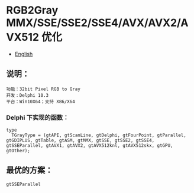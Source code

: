 # RGB2Gray MMX/SSE/SSE2/SSE4/AVX/AVX2/AVX512 优化

- [English](readme.md)

## 说明：
    功能：32bit Pixel RGB to Gray
    开发：Delphi 10.3
    平台：Win10X64；支持 X86/X64

### Delphi 下实现的函数：
```
type
  TGrayType = (gtAPI, gtScanLine, gtDelphi, gtFourPoint, gtParallel, gtGDIPLUS, gtTable, gtASM, gtMMX, gtSSE, gtSSE2, gtSSE4, gtSSEParallel, gtAVX1, gtAVX2, gtAVX512knl, gtAVX512skx, gtGPU, gtOther);
```
## 最优的方案： 
    gtSSEParallel
